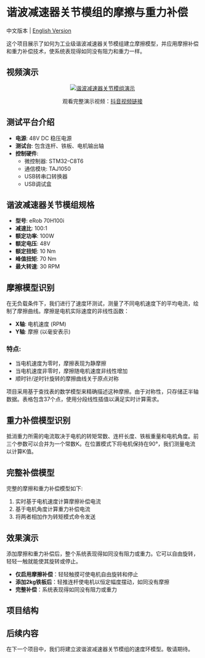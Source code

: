 # 谐波减速器关节模组的摩擦与重力补偿

中文版本 | [English Version](README.md)

这个项目展示了如何为工业级谐波减速器关节模组建立摩擦模型，并应用摩擦补偿和重力补偿技术，使系统表现得如同没有阻力和重力一样。

## 视频演示

<div align="center">
  <a href="https://www.douyin.com/root/search/%E7%BF%BC%E4%B9%8B%E9%81%93%E5%8D%97?aid=8cb9d95d-8616-40a8-8e3b-72b33bdcd262&type=general">
    <img src="https://img.youtube.com/vi/I29rnLXZR1I/0.jpg" alt="谐波减速器关节模组演示">
  </a>
  <p>观看完整演示视频：<a href="https://www.douyin.com/search/%E7%BF%BC%E4%B9%8B%E9%81%93%E7%94%B7?aid=49e5ec99-4182-4b0a-963c-e38b69afe32b&modal_id=7485367159292497163&type=general">抖音视频链接</a></p>
</div>

## 测试平台介绍

- **电源**: 48V DC 稳压电源
- **测试台**: 包含连杆、铁板、电机输出轴
- **控制硬件**:
  - 微控制器: STM32-C8T6
  - 通信模块: TAJ1050
  - USB转串口转换器
  - USB调试盒 

## 谐波减速器关节模组规格

- **型号**: eRob 70H100i
- **减速比**: 100:1
- **额定功率**: 100W
- **额定电压**: 48V
- **额定扭矩**: 10 Nm
- **峰值扭矩**: 70 Nm
- **最大转速**: 30 RPM

## 摩擦模型识别

在无负载条件下，我们进行了速度环测试，测量了不同电机速度下的平均电流，绘制了摩擦曲线。摩擦是电机实际速度的非线性函数：

- **X轴**: 电机速度 (RPM)
- **Y轴**: 摩擦 (以毫安表示)

### 特点:
- 当电机速度为零时，摩擦表现为静摩擦
- 当电机速度非零时，摩擦随电机速度非线性增加
- 顺时针/逆时针旋转的摩擦曲线关于原点对称

项目采用基于查找表的数学模型来精确描述这种摩擦。由于对称性，只存储正半轴数据。表格包含37个点，使用分段线性插值以满足实时计算需求。

## 重力补偿模型识别

抵消重力所需的电流取决于电机的转矩常数、连杆长度、铁板重量和电机角度。前三个参数可以合并为一个常数K。在位置模式下将电机保持在90°，我们测量电流以计算K值。

## 完整补偿模型

完整的摩擦和重力补偿模型如下:
1. 实时基于电机速度计算摩擦补偿电流
2. 基于电机角度计算重力补偿电流
3. 将两者相加作为转矩模式命令发送

## 效果演示

添加摩擦和重力补偿后，整个系统表现得如同没有阻力或重力。它可以自由旋转，轻轻一触就能使其旋转或停止。

- **仅启用摩擦补偿**：轻轻触摸可使电机自由旋转和停止
- **添加2kg铁板后**：轻推连杆使电机以恒定幅度摆动，如同没有摩擦
- **完整补偿**：系统表现得如同没有阻力或重力

## 项目结构


## 后续内容

在下一个项目中，我们将建立波谐波减速器关节模组的速度环模型。敬请期待。
